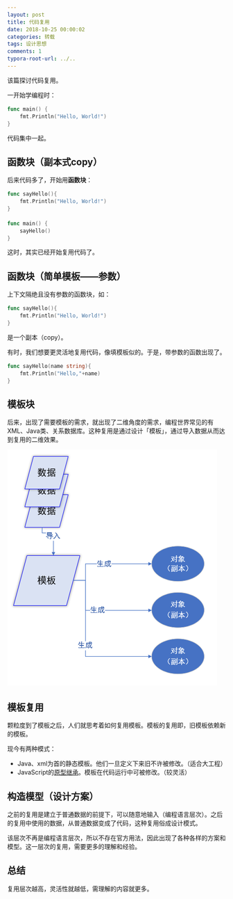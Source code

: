 ```yaml
---
layout: post
title: 代码复用
date: 2018-10-25 00:00:02
categories: 转载
tags: 设计思想
comments: 1
typora-root-url: ../..
---
```





该篇探讨代码复用。

一开始学编程时：

```go
func main() {
    fmt.Println("Hello, World!")
}
```

代码集中一起。

## 函数块（副本式copy）

后来代码多了，开始用**函数块**：

```go
func sayHello(){
    fmt.Println("Hello, World!")
}

func main() {
    sayHello()
}
```

这时，其实已经开始复用代码了。

## 函数块（简单模板——参数）

上下文隔绝且没有参数的函数块，如：

```go
func sayHello(){
    fmt.Println("Hello, World!")
}
```

是一个副本（copy）。

有时，我们想要更灵活地复用代码，像填模板似的。于是，带参数的函数出现了。

```go
func sayHello(name string){
    fmt.Println("Hello,"+name)
}
```

## 模板块

后来，出现了需要模板的需求，就出现了二维角度的需求，编程世界常见的有XML、Java类、关系数据库。这种复用是通过设计「模板」，通过导入数据从而达到复用的二维效果。

![1540481385368](/assets/blog_res/1540481385368.png)

## 模板复用

颗粒度到了模板之后，人们就思考着如何复用模板。模板的复用即，旧模板依赖新的模板。

现今有两种模式：

- Java、xml为首的静态模板。他们一旦定义下来旧不许被修改。（适合大工程）
- JavaScript的[原型继承](http://www.ruanyifeng.com/blog/2011/06/designing_ideas_of_inheritance_mechanism_in_javascript.html)。模板在代码运行中可被修改。（较灵活）

## 构造模型（设计方案）

之前的复用是建立于普通数据的前提下，可以随意地输入（编程语言层次）。之后的复用中使用的数据，从普通数据变成了代码，这种复用俗成设计模式。

该层次不再是编程语言层次，所以不存在官方用法，因此出现了各种各样的方案和模型。这一层次的复用，需要更多的理解和经验。

## 总结

复用层次越高，灵活性就越低，需理解的内容就更多。

